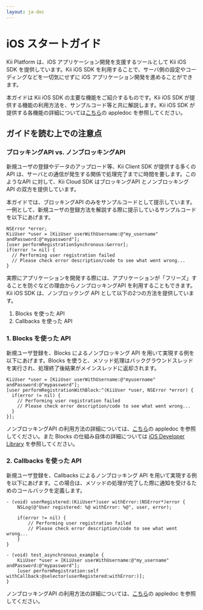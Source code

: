 ```yaml
---
layout: ja-doc
---
```

# iOS スタートガイド

Kii Platform は、iOS アプリケーション開発を支援するツールとして Kii iOS SDK を提供しています。Kii iOS SDK を利用することで、サーバ側の設定やコーディングなどを一切気にせずに iOS アプリケーション開発を進めることができます。

本ガイドは Kii iOS SDK の主要な機能をご紹介するものです。Kii iOS SDK が提供する機能の利用方法を、サンプルコード等と共に解説します。Kii iOS SDK が提供する各機能の詳細については[こちら](http://documentation.kii.com/jp/--271)の appledoc を参照してください。

## ガイドを読む上での注意点

### ブロッキングAPI vs. ノンブロッキングAPI

新規ユーザの登録やデータのアップロード等、Kii Client SDK が提供する多くの API は、サーバとの通信が発生する関係で処理完了までに時間を要します。このようなAPI に対して、Kii Cloud SDK はブロッキングAPI とノンブロッキングAPI の双方を提供しています。

本ガイドでは、ブロッキングAPI のみをサンプルコードとして提示しています。一例として、新規ユーザの登録方法を解説する際に提示しているサンプルコードを以下にあげます。

```objc
NSError *error;
KiiUser *user = [KiiUser userWithUsername:@"my_username" andPassword:@"mypassword"];
[user performRegistrationSynchronous:&error];
if(error != nil) {
  // Performing user registration failed
  // Please check error description/code to see what went wrong...
}
```

実際にアプリケーションを開発する際には、アプリケーションが「フリーズ」することを防ぐなどの理由からノンブロッキングAPI を利用することもできます。Kii iOS SDK は、ノンブロックング API として以下の2つの方法を提供しています。

1.  Blocks を使った API
2.  Callbacks を使った API

### 1. Blocks を使った API

新規ユーザ登録を、Blocks によるノンブロッキング API を用いて実現する例を以下にあげます。Blocks を使うと、メソッド処理はバックグラウンドスレッドを実行され、処理終了後結果がメインスレッドに返却されます。

```objc
KiiUser *user = [KiiUser userWithUsername:@"myusername" andPassword:@"mypassword"];
[user performRegistrationWithBlock:^(KiiUser *user, NSError *error) {
  if(error != nil) { 
    // Performing user registration failed 
    // Please check error description/code to see what went wrong... 
  }
}];
```

ノンブロッキングAPI の利用方法の詳細については、[こちら](http://documentation.kii.com/jp/--271)の appledoc を参照してください。また Blocks の仕組み自体の詳細については [iOS Developer Library](http://developer.apple.com/library/ios/#featuredarticles/Short_Practical_Guide_Blocks/_index.html) を参照してください。

### 2. Callbacks を使った API

新規ユーザ登録を、Callbacks によるノンブロッキング API を用いて実現する例を以下にあげます。この場合は、メソッドの処理が完了した際に通知を受けるためのコールバックを定義します。

```objc
- (void) userRegistered:(KiiUser*)user withError:(NSError*)error {
    NSLog(@"User registered: %@ withError: %@", user, error);

    if(error != nil) {
        // Performing user registration failed
        // Please check error description/code to see what went wrong...
    }
}

- (void) test_asynchronous_example {
    KiiUser *user = [KiiUser userWithUsername:@"my_username" andPassword:@"mypassword"];
    [user performRegistration:self withCallback:@selector(userRegistered:withError:)];
}
```

ノンブロッキングAPI の利用方法の詳細については、[こちら](http://documentation.kii.com/jp/--271)の appledoc を参照してください。
